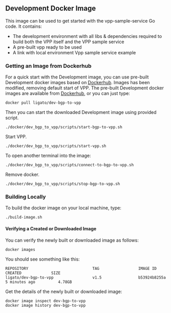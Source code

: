 ## Development Docker Image

This image can be used to get started with the vpp-sample-service Go code. It 
contains:

- The development environment with all libs & dependencies required 
  to build both the VPP itself and the VPP sample service
- A pre-built vpp ready to be used
- A link with local environment Vpp sample service example

### Getting an Image from Dockerhub
For a quick start with the Development image, you can use pre-built 
Development docker images based on [Dockerhub](https://hub.docker.com/r/ligato/dev-vpp-agent/).
Images has been modified, removing default start of VPP.
The pre-built Development docker images are available from [Dockerhub](https://hub.docker.com/r/ligato/dev-bgp-to-vpp/),
or you can just type:
```
docker pull ligato/dev-bgp-to-vpp
```
Then you can start the downloaded Development image using provided script.
```
./docker/dev_bgp_to_vpp/scripts/start-bgp-to-vpp.sh
```

Start VPP.
```
./docker/dev_bgp_to_vpp/scripts/start-vpp.sh
```

To open another terminal into the image:
```
./docker/dev_bgp_to_vpp/scripts/connect-to-bgp-to-vpp.sh
```

Remove docker.
```
./docker/dev_bgp_to_vpp/scripts/stop-bgp-to-vpp.sh
```

### Building Locally
To build the docker image on your local machine,  type:
```
./build-image.sh
```

#### Verifying a Created or Downloaded Image
You can verify the newly built or downloaded image as follows:

```
docker images
``` 

You should see something like this:

```
REPOSITORY                            TAG                 IMAGE ID            CREATED             SIZE
ligato/dev-bgp-to-vpp                 v1.5                b53924b8255a        5 minutes ago          4.78GB
```
Get the details of the newly built or downloaded image:

```
docker image inspect dev-bgp-to-vpp
docker image history dev-bgp-to-vpp